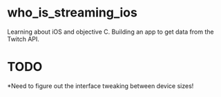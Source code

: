 who_is_streaming_ios
====================

Learning about iOS and objective C. Building an app to get data from the Twitch API.

TODO
====

*Need to figure out the interface tweaking between device sizes!

